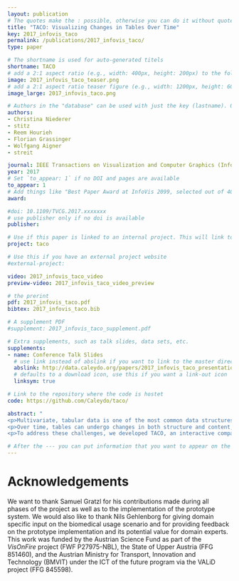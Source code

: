 ```yaml
---
layout: publication
# The quotes make the : possible, otherwise you can do it without quotes
title: "TACO: Visualizing Changes in Tables Over Time"
key: 2017_infovis_taco
permalink: /publications/2017_infovis_taco/
type: paper

# The shortname is used for auto-generated titels
shortname: TACO
# add a 2:1 aspect ratio (e.g., width: 400px, height: 200px) to the folder /assets/images/papers/
image: 2017_infovis_taco_teaser.png
# add a 2:1 aspect ratio teaser figure (e.g., width: 1200px, height: 600px) to the folder /assets/images/papers/
image_large: 2017_infovis_taco.png

# Authors in the "database" can be used with just the key (lastname). Others can be written properly.
authors:
- Christina Niederer
- stitz
- Reem Hourieh
- Florian Grassinger
- Wolfgang Aigner
- streit

journal: IEEE Transactions on Visualization and Computer Graphics (InfoVis '17)
year: 2017
# Set `to_appear: 1` if no DOI and pages are available
to_appear: 1
# Add things like "Best Paper Award at InfoVis 2099, selected out of 4000 submissions"
award: 

#doi: 10.1109/TVCG.2017.xxxxxxx
# use publisher only if no doi is available
publisher: 

# Use if this paper is linked to an internal project. This will link to the project site
project: taco

# Use this if you have an external project website
#external-project: 

video: 2017_infovis_taco_video
preview-video: 2017_infovis_taco_video_preview

# the prerint
pdf: 2017_infovis_taco.pdf
bibtex: 2017_infovis_taco.bib

# A supplement PDF
#supplement: 2017_infovis_taco_supplement.pdf

# Extra supplements, such as talk slides, data sets, etc.
supplements:
- name: Conference Talk Slides
  # use link instead of abslink if you want to link to the master directory
  abslink: http://data.caleydo.org/papers/2017_infovis_taco_presentation.pdf
  # defaults to a download icon, use this if you want a link-out icon
  linksym: true

# Link to the repository where the code is hostet
code: https://github.com/Caleydo/taco/

abstract: "
<p>Multivariate, tabular data is one of the most common data structures used in many different domains.</p>
<p>Over time, tables can undergo changes in both structure and content, which results in multiple versions of the same table. A challenging task when working with such derived tables is to understand what exactly has changed between versions in terms of additions/deletions, reorder, merge/split, and content changes. For textual data, a variety of commonplace \"diff\" tools exist that support the task of investigating changes between revisions of a text. Although there are some comparison tools which assist users in inspecting differences between multiple table instances, the resulting visualizations are often difficult to interpret or do not scale to large tables with thousands of rows and columns.</p>
<p>To address these challenges, we developed TACO, an interactive comparison tool that visualizes effectively the differences between multiple tables at various levels of detail. With TACO we show (1) the aggregated differences between multiple table versions over time, (2) the aggregated changes between two selected table versions, and (3) detailed changes between the selection. To demonstrate the effectiveness of our approach, we show its application by means of two usage scenarios.</p>"

# After the --- you can put information that you want to appear on the website using markdown formatting or HTML. A good example are acknowledgements, extra references, an erratum, etc.
---
```



# Acknowledgements

We want to thank Samuel Gratzl for his contributions made during all phases of the project as well as to the implementation of the prototype system. We would also like to thank Nils Gehlenborg for giving domain specific input on the biomedical usage scenario and for providing feedback on the prototype implementation and its potential value for domain experts. This work was funded by the Austrian Science Fund as part of the _VisOnFire_ project (FWF P27975-NBL), the State of
Upper Austria (FFG 851460), and the Austrian Ministry for Transport, Innovation and Technology (BMVIT) under the ICT of the future program via the VALiD project (FFG 845598).
